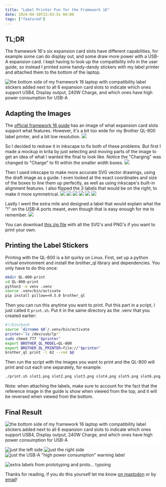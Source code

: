 ```yaml
---
title: "Label Printer Fun for the Framework 16"
date: 2024-04-30T23:43:51-04:00
tags: ["featured"]
---
```


## TL;DR
The framework 16's six expansion card slots have different capabilities, for example some can do display out, and some draw more power with a USB-A expansion card. I kept having to look up the compatibility info in the user guide, so instead I printed some handy-dandy stickers with my label printer and attached them to the bottom of the laptop.

![the bottom side of my framework 16 laptop with compatibility label stickers added next to all 6 expansion card slots to indicate which ones support USB4, Display output, 240W Charge, and which ones have high power consumption for USB-A](/blog/images/framework16-slot-compatibility/result1.jpg)

## Adapting the Images
The [official framework 16 guide](https://knowledgebase.frame.work/en_us/expansion-card-slot-functionality-on-framework-laptop-16-rkUjGm7cn) has an image of what expansion card slots support what features. However, it's a bit too wide for my Brother QL-800 label printer, and a bit low resolution.
![](/blog/images/framework16-slot-compatibility/framework16-slot-compatibility.png)

So I decided to redraw it in inkscape to fix both of these problems. But first I made a mockup in krita by just selecting and moving parts of the image to get an idea of what I wanted the final to look like. Notice the "Charging" was changed to "Charge" to fit within the smaller width boxes.
![](/blog/images/framework16-slot-compatibility/draft-slot1.png)
<style>
    img {
        background-color: white;
    }
</style>

Then I used inkscape to make more accurate SVG vector drawings, using the draft image as a guide. I even looked at the exact coordinates and size of the boxes to line them up perfectly, as well as using inkscape's built-in alignment features. I also flipped the 3 labels that would be on the right, to make it more symmetrical.
![](/blog/images/framework16-slot-compatibility/slot1.svg)
![](/blog/images/framework16-slot-compatibility/slot2.svg)
![](/blog/images/framework16-slot-compatibility/slot3.svg)
![](/blog/images/framework16-slot-compatibility/slot4.svg)
![](/blog/images/framework16-slot-compatibility/slot5.svg)
![](/blog/images/framework16-slot-compatibility/slot6.svg)

Lastly I went the extra mile and designed a label that would explain what the "!" on the USB-A ports meant, even though that is easy enough for me to remember.
![](/blog/images/framework16-slot-compatibility/power-warning.svg)

You can download [this zip file](/blog/files/framework16-slot-compatibility.zip) with all the SVG's and PNG's if you want to print your own.

## Printing the Label Stickers
Printing with the QL-800 is a bit quirky on Linux. First, set up a python virtual environment and install the brother_ql library and dependencies. You only have to do this once:
```bash
mkdir QL-800-print
cd QL-800-print
python3 -m venv .venv
source .venv/bin/activate
pip install pillow==9.5.0 brother_ql
```

Then you can run this anytime you want to print. Put this part in a script, I just called it `print.sh`. Put it in the same directory as the .venv that you created earlier:
```bash
#!/bin/bash
source `dirname $0`/.venv/bin/activate
printer=`ls /dev/usb/lp*`
sudo chmod 777 "$printer"
export BROTHER_QL_MODEL=QL-800
export BROTHER_QL_PRINTER=file://"$printer"
brother_ql print -l 62 --red $@
```

Then run the script with the images you want to print and the QL-800 will print and cut each one separately, for example:
```bash
./print.sh slot1.png slot2.png slot3.png slot4.png slot5.png slot6.png
```

Note: when attaching the labels, make sure to account for the fact that the reference image in the guide is show when viewed from the top, and it will be reversed when viewed from the bottom.

## Final Result
![the bottom side of my framework 16 laptop with compatibility label stickers added next to all 6 expansion card slots to indicate which ones support USB4, Display output, 240W Charge, and which ones have high power consumption for USB-A](/blog/images/framework16-slot-compatibility/result1.jpg)

![just the left side](/blog/images/framework16-slot-compatibility/result2.jpg)
![just the right side](/blog/images/framework16-slot-compatibility/result3.jpg)
![just the USB-A "high power consumption" warning label](/blog/images/framework16-slot-compatibility/result4.jpg)

![extra labels from prototyping and proto... typoing](/blog/images/framework16-slot-compatibility/result5.jpg)

Thanks for reading, if you do this yourself let me know [on mastodon](https://fosstodon.org/@johanv) or by [email](https://johanv.net/contact/)!

